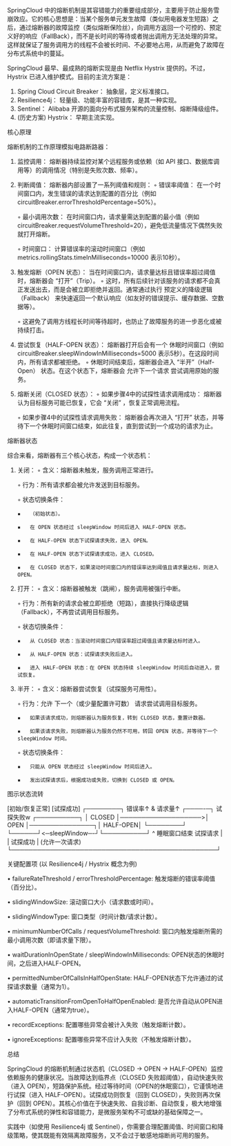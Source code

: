 SpringCloud 中的熔断机制是其容错能力的重要组成部分，主要用于防止服务雪崩效应。它的核心思想是：当某个服务单元发生故障（类似用电器发生短路）之后，通过熔断器的故障监控（类似熔断保险丝），向调用方返回一个可控的、预定义好的响应（FallBack），而不是长时间的等待或者抛出调用方无法处理的异常。 这样就保证了服务调用方的线程不会被长时间、不必要地占用，从而避免了故障在分布式系统中的蔓延。

SpringCloud 最早、最成熟的熔断实现是由 Netflix Hystrix 提供的。不过，Hystrix 已进入维护模式。目前的主流方案是：

1.  Spring Cloud Circuit Breaker： 抽象层，定义标准接口。
2.  Resilience4j： 轻量级、功能丰富的容错库，是其一种实现。
3.  Sentinel： Alibaba 开源的面向分布式服务架构的流量控制、熔断降级组件。
4.  (历史方案) Hystrix： 早期主流实现。

核心原理

熔断机制的工作原理模拟电路断路器：

1.  监控调用： 熔断器持续监控对某个远程服务或依赖（如 API 接口、数据库调用等）的调用情况（特别是失败次数、频率）。
2.  判断阈值： 熔断器内部设置了一系列阈值和规则：
    ◦   错误率阈值： 在一个时间窗口内，发生错误的请求达到配置的百分比（例如 circuitBreaker.errorThresholdPercentage=50%）。

    ◦   最小调用次数： 在时间窗口内，请求量需达到配置的最小值（例如 circuitBreaker.requestVolumeThreshold=20），避免低流量情况下偶然失败就打开熔断。

    ◦   时间窗口： 计算错误率的滚动时间窗口（例如 metrics.rollingStats.timeInMilliseconds=10000 表示10秒）。

3.  触发熔断（OPEN 状态）： 当在时间窗口内，请求量达标且错误率超过阈值时，熔断器会 “打开”（Trip）。
    ◦   这时，所有后续针对该服务的请求都不会真正发送出去，而是会被立即拒绝并返回。通常通过执行 预定义的降级逻辑（Fallback） 来快速返回一个默认响应（如友好的错误提示、缓存数据、空数据等）。

    ◦   这避免了调用方线程长时间等待超时，也防止了故障服务的进一步恶化或被持续打击。

4.  尝试恢复（HALF-OPEN 状态）： 熔断器打开后会有一个 休眠时间窗口（例如 circuitBreaker.sleepWindowInMilliseconds=5000 表示5秒）。在这段时间内，所有请求都被拒绝。
    ◦   休眠时间结束后，熔断器会进入 “半开”（Half-Open） 状态。在这个状态下，熔断器会 允许下一个请求 尝试调用原始的服务。

5.  熔断关闭（CLOSED 状态）：
    ◦   如果步骤4中的试探性请求调用成功： 熔断器认为目标服务可能已恢复，它会 “关闭” ，恢复正常调用流程。

    ◦   如果步骤4中的试探性请求调用失败： 熔断器会再次进入 “打开” 状态，并等待下一个休眠时间窗口结束，如此往复，直到尝试到一个成功的请求为止。

熔断器状态

综合来看，熔断器有三个核心状态，构成一个状态机：

1.  关闭：
    ◦   含义：熔断器未触发，服务调用正常进行。

    ◦   行为：所有请求都会被允许发送到目标服务。

    ◦   状态切换条件：

        ▪   （初始状态）。

        ▪   在 OPEN 状态经过 sleepWindow 时间后进入 HALF-OPEN 状态。

        ▪   在 HALF-OPEN 状态下试探请求失败，进入 OPEN。

        ▪   在 HALF-OPEN 状态下试探请求成功，进入 CLOSED。

        ▪   在 CLOSED 状态下，如果滚动时间窗口内的错误率达到阈值且请求量达标，则进入 OPEN。

2.  打开：
    ◦   含义：熔断器被触发（跳闸），服务调用被强行中断。

    ◦   行为：所有新的请求会被立即拒绝（短路），直接执行降级逻辑（Fallback），不再尝试调用目标服务。

    ◦   状态切换条件：

        ▪   从 CLOSED 状态：当滚动时间窗口内错误率超过阈值且请求量达标时进入。

        ▪   从 HALF-OPEN 状态：试探请求失败后进入。

        ▪   进入 HALF-OPEN 状态：在 OPEN 状态持续 sleepWindow 时间后自动进入，尝试恢复。

3.  半开：
    ◦   含义：熔断器尝试恢复（试探服务可用性）。

    ◦   行为：允许 下一个（或少量配置许可数） 请求尝试调用目标服务。

        ▪   如果该请求成功，则熔断器认为服务恢复，转到 CLOSED 状态，重置计数器。

        ▪   如果该请求失败，则熔断器认为服务仍然不可用，转回 OPEN 状态，并等待下一个 sleepWindow 时间。

    ◦   状态切换条件：

        ▪   只能从 OPEN 状态经过 sleepWindow 时间后进入。

        ▪   发出试探请求后，根据成功或失败，切换到 CLOSED 或 OPEN。

图示状态流转

[初始/恢复正常]                 [试探成功]
┌────────┐  错误率↑ & 请求量↑   ┌────-─┐  试探失败w       ┌──────────┐
│ CLOSED │───────────────────>│ OPEN │───────────────┐│ HALF-OPEN│
└────────┘                    └──────┘<─sleepWindow─-┘└──────────┘
^                         睡眠窗口结束          试探请求 |
|          试探成功                              | (允许一次请求)
└────────────────────────────────────────────────┘


关键配置项 (以 Resilience4j / Hystrix 概念为例)

•   failureRateThreshold / errorThresholdPercentage: 触发熔断的错误率阈值（百分比）。

•   slidingWindowSize: 滚动窗口大小（请求数或时间）。

•   slidingWindowType: 窗口类型（时间计数/请求计数）。

•   minimumNumberOfCalls / requestVolumeThreshold: 窗口内触发熔断所需的最小调用次数（即请求量下限）。

•   waitDurationInOpenState / sleepWindowInMilliseconds: OPEN状态的休眠时间，之后进入HALF-OPEN。

•   permittedNumberOfCallsInHalfOpenState: HALF-OPEN状态下允许通过的试探请求数量（通常为1）。

•   automaticTransitionFromOpenToHalfOpenEnabled: 是否允许自动从OPEN进入HALF-OPEN（通常为true）。

•   recordExceptions: 配置哪些异常会被计入失败（触发熔断计数）。

•   ignoreExceptions: 配置哪些异常不应计入失败（不触发熔断计数）。

总结

SpringCloud 的熔断机制通过状态机（CLOSED -> OPEN -> HALF-OPEN）监控依赖服务的健康状况。当故障达到临界点（CLOSED 失败超阈值），自动快速失败（进入 OPEN），短路保护系统。经过等待时间（OPEN的休眠窗口），它谨慎地进行试探（进入 HALF-OPEN）。试探成功则恢复（回到 CLOSED），失败则再次保护（回到 OPEN）。其核心价值在于快速失败、自我诊断、自动恢复，极大地增强了分布式系统的弹性和容错能力，是微服务架构不可或缺的基础保障之一。

实践中（如使用 Resilience4j 或 Sentinel），你需要合理配置阈值、时间窗口和降级策略，使其既能有效隔离故障服务，又不会过于敏感地熔断尚可用的服务。